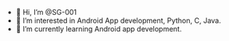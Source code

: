 - 👋 Hi, I’m @SG-001
- 👀 I’m interested in Android App development, Python, C, Java.
- 🌱 I’m currently learning Android app development.

<!---
SG-001-coder/SG-001-coder is a ✨ special ✨ repository because its `README.md` (this file) appears on your GitHub profile.
You can click the Preview link to take a look at your changes.
--->
